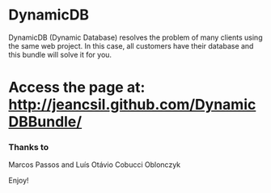DynamicDB
========================

DynamicDB (Dynamic Database) resolves the problem of many clients using the same web project.
In this case, all customers have their database and this bundle will solve it for you.

Access the page at: http://jeancsil.github.com/DynamicDBBundle/
===============================================================

### Thanks to
Marcos Passos and Luís Otávio Cobucci Oblonczyk

Enjoy!
